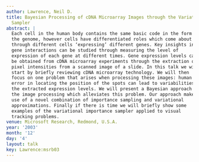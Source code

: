 ```yaml
---
author: Lawrence, Neil D.
title: Bayesian Processing of cDNA Microarray Images through the Variational Importance
  Sampler
abstract: |
  Each cell in the human body contains the same basic code in the form of
  the genome, however cells have differentiated roles which come about
  through different cells ‘expressing’ different genes. Key insights into
  gene interactions can be studied through measuring the level of
  expression of each gene at different times. Gene expression levels can
  be obtained from cDNA microarray experiments through the extraction of
  pixel intensities from a scanned image of a slide. In this talk we will
  start by briefly reviewing cDNA microarray technology. We will then
  focus on one problem that arises when processing these images: human
  error in locating the position of the spots can lead to variabilities in
  the extracted expression levels. We will present a Bayesian approach to
  the image processing which alleviates this problem. Our approach makes
  use of a novel combination of importance sampling and variational
  approximations. Finally if there is time we will briefly show some
  examples of the variational importance sampler applied to visual
  tracking problems.
venue: Microsoft Research, Redmond, U.S.A.
year: '2003'
month: '12'
day: '4'
layout: talk
key: Lawrence:msrb03
---
```

